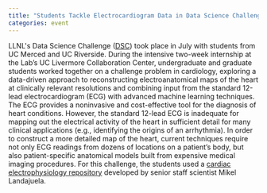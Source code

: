 ```yaml
---
title: "Students Tackle Electrocardiogram Data in Data Science Challenge"
categories: event
---
```


LLNL's Data Science Challenge ([DSC](https://data-science.llnl.gov/dsc)) took place in July with students from UC Merced and UC Riverside. During the intensive two-week internship at the Lab’s UC Livermore Collaboration Center, undergraduate and graduate students worked together on a challenge problem in cardiology, exploring a data-driven approach to reconstructing electroanatomical maps of the heart at clinically relevant resolutions and combining input from the standard 12-lead electrocardiogram (ECG) with advanced machine learning techniques. The ECG provides a noninvasive and cost-effective tool for the diagnosis of heart conditions. However, the standard 12-lead ECG is inadequate for mapping out the electrical activity of the heart in sufficient detail for many clinical applications (e.g., identifying the origins of an arrhythmia). In order to construct a more detailed map of the heart, current techniques require not only ECG readings from dozens of locations on a patient’s body, but also patient-specific anatomical models built from expensive medical imaging procedures. For this challenge, the students used a [cardiac electrophysiology repository](https://github.com/landajuela/cardiac_challenge) developed by senior staff scientist Mikel Landajuela.
